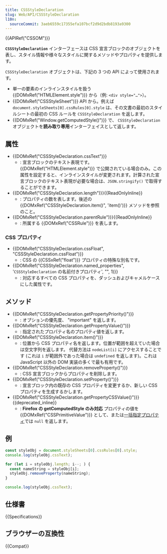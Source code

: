 ```yaml
---
title: CSSStyleDeclaration
slug: Web/API/CSSStyleDeclaration
l10n:
  sourceCommit: 3aeb6559c17355efa107bcf2d9d2bdb8193a9300
---
```


{{APIRef("CSSOM")}}

**`CSSStyleDeclaration`** インターフェースは CSS 宣言ブロックのオブジェクトを表し、スタイル情報や様々なスタイルに関するメソッドやプロパティを提供します。

`CSSStyleDeclaration` オブジェクトは、下記の 3 つの API によって使用されます。

- 単一の要素のインラインスタイルを扱う {{DOMxRef("HTMLElement.style")}} から（例: `<div style="…">`）。
- {{DOMxRef("CSSStyleSheet")}} API から。例えば `document.styleSheets[0].cssRules[0].style` は、その文書の最初のスタイルシートの最初の CSS ルールを `CSSStyleDeclaration` を返します。
- {{DOMxRef("Window.getComputedStyle()")}} で、 `CSSStyleDeclaration` オブジェクトを**読み取り専用**インターフェイスとして返します。

## 属性

- {{DOMxRef("CSSStyleDeclaration.cssText")}}
  - : 宣言ブロックのテキスト表現です。{{DOMxRef("HTMLElement.style")}} で公開されている場合のみ。この属性を設定すると、インラインスタイルが変更されます。計算された宣言ブロックのテキスト表現が必要な場合は、`JSON.stringify()` で取得することができます。
- {{DOMxRef("CSSStyleDeclaration.length")}}{{ReadOnlyInline}}
  - : プロパティの数を表します。後述の {{DOMxRef("CSSStyleDeclaration.item()", 'item()')}} メソッドを参照のこと。
- {{DOMxRef("CSSStyleDeclaration.parentRule")}}{{ReadOnlyInline}}
  - : 所属する {{DOMxRef("CSSRule")}} を表します。

### CSS プロパティ

- {{DOMxRef("CSSStyleDeclaration.cssFloat", "CSSStyleDeclaration.cssFloat")}}
  - : CSS の {{CSSxRef("float")}} プロパティの特殊な別名です。
- {{DOMxRef("CSSStyleDeclaration.named_properties", '<code>CSSStyleDeclaration</code> の名前付きプロパティ', "", 1)}}
  - : 対応するすべての CSS プロパティを、ダッシュおよびキャメルケースにした属性です。

## メソッド

- {{DOMxRef("CSSStyleDeclaration.getPropertyPriority()")}}
  - : オプションの優先度、 "important" を返します。
- {{DOMxRef("CSSStyleDeclaration.getPropertyValue()")}}
  - : 指定されたプロパティ名のプロパティ値を返します。
- {{DOMxRef("CSSStyleDeclaration.item()")}}
  - : 位置から CSS プロパティ名を返します。位置が範囲を超えていた場合は空文字列を返します。
    代替方法は `nodeList[i]` にアクセスすることです (これは `i` が範囲外であった場合は `undefined` を返します)。これは JavaScript 以外の DOM 実装の多くで最も有用です。
- {{DOMxRef("CSSStyleDeclaration.removeProperty()")}}
  - : CSS 宣言ブロックからプロパティを削除します。
- {{DOMxRef("CSSStyleDeclaration.setProperty()")}}
  - : 宣言ブロック内の既存の CSS プロパティを変更するか、新しい CSS プロパティを生成するかします。
- {{DOMxRef("CSSStyleDeclaration.getPropertyCSSValue()")}} {{deprecated_inline}}
  - : **Firefox の getComputedStyle のみ対応** プロパティの値を {{DOMxRef("CSSPrimitiveValue")}} として、または[一括指定プロパティ](/ja/docs/Web/CSS/Shorthand_properties)では `null` を返します。

## 例

```js
const styleObj = document.styleSheets[0].cssRules[0].style;
console.log(styleObj.cssText);

for (let i = styleObj.length; i--; ) {
  const nameString = styleObj[i];
  styleObj.removeProperty(nameString);
}

console.log(styleObj.cssText);
```

## 仕様書

{{Specifications}}

## ブラウザーの互換性

{{Compat}}
